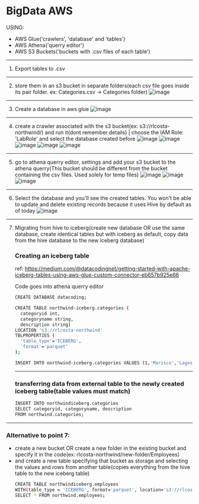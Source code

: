 # BigData AWS
USING:
- AWS Glue('crawlers', 'database' and 'tables')
- AWS Athena('querry editor')
- AWS S3 Buckets('buckets with .csv files of each table')

---

1. Export tables to .csv

---

2. store them in an s3 bucket in separate folders(each csv file goes inside its pair folder. ex: Categories.csv -> Categories folder)
   ![image](https://github.com/rlcosta177/personal-projects/assets/154469533/060a78bb-4b99-4669-8a03-10008106397f)

---

3. Create a database in aws glue
   ![image](https://github.com/rlcosta177/personal-projects/assets/154469533/8883f6a8-89a4-41fe-b6ef-72ed42a373ca)

---

4. create a crawler associated with the s3 bucket(ex: s3://rlcosta-northwind/) and run it(dont remember details) | choose the IAM Role: 'LabRole' and select the database created before
   ![image](https://github.com/rlcosta177/personal-projects/assets/154469533/ac13ea2d-c661-42e6-b2ec-ece267d58129)
   ![image](https://github.com/rlcosta177/personal-projects/assets/154469533/6252bc7f-c8ab-4f50-84bd-88f75e82eaa6)
   ![image](https://github.com/rlcosta177/personal-projects/assets/154469533/ae0dab1d-060f-4f76-9d8e-e6f4da41d313)
   ![image](https://github.com/rlcosta177/personal-projects/assets/154469533/5a77ec04-0f7f-473f-9e2b-ac275cf5589b)
   ![image](https://github.com/rlcosta177/personal-projects/assets/154469533/371f0fae-d20d-42f3-8407-6f91490623a7)

---

5. go to athena querry editor, settings and add your s3 bucket to the athena querry(This bucket should be different from the bucket containing the csv files. Used solely for temp files)
   ![image](https://github.com/rlcosta177/personal-projects/assets/154469533/f3152ca0-742d-43ee-8562-69db0d7a58da)
   ![image](https://github.com/rlcosta177/personal-projects/assets/154469533/94af2a7c-a7cf-4465-b946-9d6a25bfcf32)
   ![image](https://github.com/rlcosta177/personal-projects/assets/154469533/e4b4ef4b-cee4-4900-a83f-a4a2288860d2)

---

6. Select the database and you'll see the created tables. You won't be able to update and delete existing records because it uses Hive by default as of today
   ![image](https://github.com/rlcosta177/personal-projects/assets/154469533/72b1cede-501d-47ef-9eba-a367e1be32de)


---

7. Migrating from hive to iceberg(create new database OR use the same database, create identical tables but with iceberg as default, copy data from the hive database to the new iceberg database)
      
      ### Creating an iceberg table
      ref: https://medium.com/@datacodingnet/getting-started-with-apache-iceberg-tables-using-aws-glue-custom-connector-eb657b925e66
      
      Code goes into athena querry editor
      ```bash
      CREATE DATABASE datacoding;
      ```
      
      ```bash
      CREATE TABLE northwind-iceberg.categories (
        categoryid int,
        categoryname string,
        description string)
      LOCATION 's3://rlcosta-northwind' 
      TBLPROPERTIES (
        'table_type'='ICEBERG',
        'format'='parquet'
      );
      ```
      
      ```bash
      INSERT INTO northwind-iceberg.categories VALUES (1,'Marisco','Lagosta');
      ```
      
      ---
      
      ### transferring data from external table to the newly created iceberg table(table values must match)
      
      ```bash
      INSERT INTO northwindiceberg.categories
      SELECT categoryid, categoryname, description
      FROM northwind.categories;
      ```


---


### Alternative to point 7:
- create a new bucket OR create a new folder in the existing bucket and specify it in the code(ex: rlcosta-northwind/new-folder/Employees)
- and create a new table specifying that bucket as storage and selecting the values and rows from another table(copies everything from the hive table to the new iceberg table)
  ```bash
  CREATE TABLE northwindiceberg.employees
  WITH(table_type = 'ICEBERG', format='parquet', location='s3://rlcosta-northwind-iceberg/Employees/', is_external=false) as
  SELECT * FROM northwind.employees;
  ```
